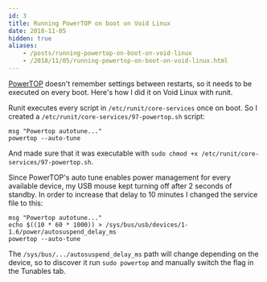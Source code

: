 ```yaml
---
id: 3
title: Running PowerTOP on boot on Void Linux
date: 2018-11-05
hidden: true
aliases:
    - /posts/running-powertop-on-boot-on-void-linux
    - /2018/11/05/running-powertop-on-boot-on-void-linux.html
---
```


[PowerTOP](https://01.org/powertop/) doesn't remember settings between restarts, so it needs to be executed on every boot. Here's how I did it on Void Linux with runit.

Runit executes every script in `/etc/runit/core-services` once on boot. So I created a `/etc/runit/core-services/97-powertop.sh` script:
```
msg "Powertop autotune..."
powertop --auto-tune
```

And made sure that it was executable with `sudo chmod +x /etc/runit/core-services/97-powertop.sh`.

Since PowerTOP's auto tune enables power management for every available device, my USB mouse kept turning off after 2 seconds of standby. In order to increase that delay to 10 minutes I changed the service file to this:
```
msg "Powertop autotune..."
echo $((10 * 60 * 1000)) > /sys/bus/usb/devices/1-1.6/power/autosuspend_delay_ms
powertop --auto-tune
```

The `/sys/bus/.../autosuspend_delay_ms` path will change depending on the device, so to discover it run `sudo powertop` and manually switch the flag in the Tunables tab.
